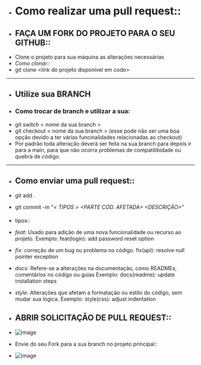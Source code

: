 - # Como realizar uma pull request::
- ## FAÇA UM FORK DO PROJETO PARA O SEU GITHUB::
- Clone o projeto para sua máquina as alterações necessárias
- *Como clonar::*
- git clone <link do projeto disponível em code>
---
- ## Utilize sua BRANCH
- ### Como trocar de branch e utilizar a sua:
- git switch < nome da sua branch >
- git checkout < nome da sua branch > (esse pode não ser uma boa opção devido a ter várias funcinalidades relacionadas ao checkout)
- Por padrão toda alteração deverá ser feita na sua branch para depois ir para a main, para que não ocorra problemas de compatilibidade ou quebra de código.
---
- ## Como enviar uma pull request::
- git add .
- git commit -m "*< TIPOS > <PARTE CÓD. AFETADA> <DESCRIÇÃO>*"
- ####
  tipos::
- *feat:* Usado para adição de uma nova funcionalidade ou recurso ao projeto.
  Exemplo: feat(login): add password reset option  
- *fix:* correção de um bug ou problema no código.
  fix(api): resolve null pointer exception  
- *docs:* Refere-se a alterações na documentação, como READMEs, comentários no código ou guias
  Exemplo: docs(readme): update installation steps  
- *style:* Alterações que afetam a formatação ou estilo do código, sem mudar sua lógica.
  Exemplo: style(css): adjust indentation  
- ## ABRIR SOLICITAÇÃO DE PULL REQUEST::
- ![image](https://github.com/user-attachments/assets/b77dd26e-9d7c-4752-8286-4bcb8ff57d4a)

- Envie do seu Fork para a sua branch no projeto principal::

- ![image](https://github.com/user-attachments/assets/a8999d0b-6351-4e38-a3a7-38ec96d537aa)


